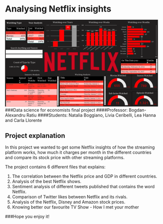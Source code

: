 # Analysing Netflix insights
![img.png](img.png)
###Data science for economists final project
####Professor: Bogdan-Alexandru Ratiu
####Students: Natalia Boggiano, Livia Ceribelli, Lea Hanna and Carla Llorente


## Project explanation
In this project we wanted to get some Netflix insights of how the streaming platform works, how much it charges per month in the different countries and compare its stock price with other streaming platforms.

The project contains 6 different files that explains:

1) The correlation between the Netflix price and GDP in different countries.
2) Analysis of the best Netflix shows.
3) Sentiment analysis of different tweets published that contains the word Netflix.
4) Comparison of Twitter likes between Netflix and its rivals.
5) Analysis of the Netflix, Disney and Amazon stock prices.
6) Knowing better our favourite TV Show - How I met your mother



###Hope you enjoy it!

